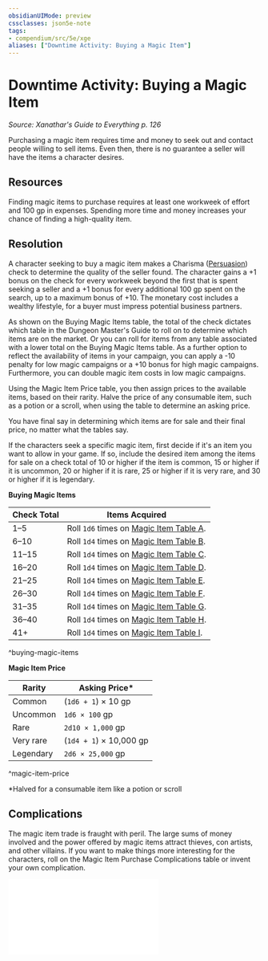 ```yaml
---
obsidianUIMode: preview
cssclasses: json5e-note
tags:
- compendium/src/5e/xge
aliases: ["Downtime Activity: Buying a Magic Item"]
---
```

# Downtime Activity: Buying a Magic Item
*Source: Xanathar's Guide to Everything p. 126* 

Purchasing a magic item requires time and money to seek out and contact people willing to sell items. Even then, there is no guarantee a seller will have the items a character desires.

## Resources

Finding magic items to purchase requires at least one workweek of effort and 100 gp in expenses. Spending more time and money increases your chance of finding a high-quality item.

## Resolution

A character seeking to buy a magic item makes a Charisma ([Persuasion](Mechanics/Rules/skills.md#Persuasion)) check to determine the quality of the seller found. The character gains a +1 bonus on the check for every workweek beyond the first that is spent seeking a seller and a +1 bonus for every additional 100 gp spent on the search, up to a maximum bonus of +10. The monetary cost includes a wealthy lifestyle, for a buyer must impress potential business partners.

As shown on the Buying Magic Items table, the total of the check dictates which table in the Dungeon Master's Guide to roll on to determine which items are on the market. Or you can roll for items from any table associated with a lower total on the Buying Magic Items table. As a further option to reflect the availability of items in your campaign, you can apply a -10 penalty for low magic campaigns or a +10 bonus for high magic campaigns. Furthermore, you can double magic item costs in low magic campaigns.

Using the Magic Item Price table, you then assign prices to the available items, based on their rarity. Halve the price of any consumable item, such as a potion or a scroll, when using the table to determine an asking price.

You have final say in determining which items are for sale and their final price, no matter what the tables say.

If the characters seek a specific magic item, first decide if it's an item you want to allow in your game. If so, include the desired item among the items for sale on a check total of 10 or higher if the item is common, 15 or higher if it is uncommon, 20 or higher if it is rare, 25 or higher if it is very rare, and 30 or higher if it is legendary.

**Buying Magic Items**

| Check Total | Items Acquired |
|-------------|----------------|
| 1–5 | Roll `1d6` times on [Magic Item Table A](Mechanics/tables/magic-item-table-a.md). |
| 6–10 | Roll `1d4` times on [Magic Item Table B](Mechanics/tables/magic-item-table-b.md). |
| 11–15 | Roll `1d4` times on [Magic Item Table C](Mechanics/tables/magic-item-table-c.md). |
| 16–20 | Roll `1d4` times on [Magic Item Table D](Mechanics/tables/magic-item-table-d.md). |
| 21–25 | Roll `1d4` times on [Magic Item Table E](Mechanics/tables/magic-item-table-e.md). |
| 26–30 | Roll `1d4` times on [Magic Item Table F](Mechanics/tables/magic-item-table-f.md). |
| 31–35 | Roll `1d4` times on [Magic Item Table G](Mechanics/tables/magic-item-table-g.md). |
| 36–40 | Roll `1d4` times on [Magic Item Table H](Mechanics/tables/magic-item-table-h.md). |
| 41+ | Roll `1d4` times on [Magic Item Table I](Mechanics/tables/magic-item-table-i.md). |
^buying-magic-items

**Magic Item Price**

| Rarity | Asking Price* |
|--------|---------------|
| Common | (`1d6 + 1`) × 10 gp |
| Uncommon | `1d6 × 100` gp |
| Rare | `2d10 × 1,000` gp |
| Very rare | (`1d4 + 1`) × 10,000 gp |
| Legendary | `2d6 × 25,000` gp |
^magic-item-price

*Halved for a consumable item like a potion or scroll

## Complications

The magic item trade is fraught with peril. The large sums of money involved and the power offered by magic items attract thieves, con artists, and other villains. If you want to make things more interesting for the characters, roll on the Magic Item Purchase Complications table or invent your own complication.

![Magic Item Purchase Complications](Mechanics/tables/magic-item-purchase-complications-xge.md)